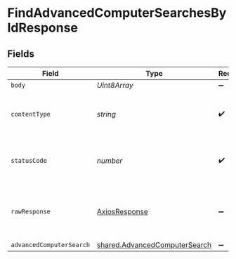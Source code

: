 # FindAdvancedComputerSearchesByIdResponse


## Fields

| Field                                                                          | Type                                                                           | Required                                                                       | Description                                                                    |
| ------------------------------------------------------------------------------ | ------------------------------------------------------------------------------ | ------------------------------------------------------------------------------ | ------------------------------------------------------------------------------ |
| `body`                                                                         | *Uint8Array*                                                                   | :heavy_minus_sign:                                                             | N/A                                                                            |
| `contentType`                                                                  | *string*                                                                       | :heavy_check_mark:                                                             | HTTP response content type for this operation                                  |
| `statusCode`                                                                   | *number*                                                                       | :heavy_check_mark:                                                             | HTTP response status code for this operation                                   |
| `rawResponse`                                                                  | [AxiosResponse](https://axios-http.com/docs/res_schema)                        | :heavy_minus_sign:                                                             | Raw HTTP response; suitable for custom response parsing                        |
| `advancedComputerSearch`                                                       | [shared.AdvancedComputerSearch](../../models/shared/advancedcomputersearch.md) | :heavy_minus_sign:                                                             | OK                                                                             |